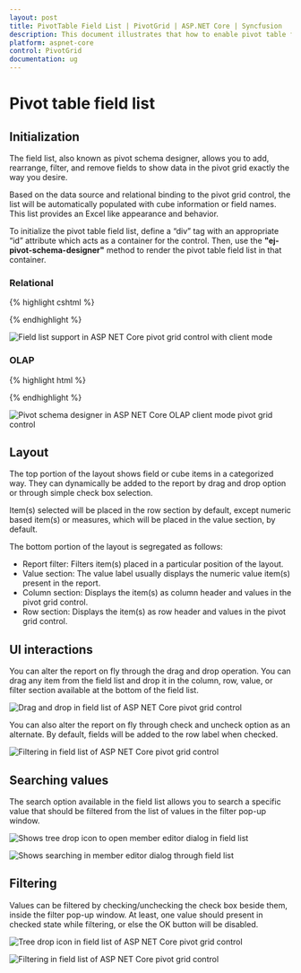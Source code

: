 ```yaml
---
layout: post
title: PivotTable Field List | PivotGrid | ASP.NET Core | Syncfusion
description: This document illustrates that how to enable pivot table field list component in ASP.NET Core PivotGrid control
platform: aspnet-core
control: PivotGrid
documentation: ug
---
```


# Pivot table field list

## Initialization

The field list, also known as pivot schema designer, allows you to add, rearrange, filter, and remove fields to show data in the pivot grid exactly the way you desire.

Based on the data source and relational binding to the pivot grid control, the list will be automatically populated with cube information or field names. This list provides an Excel like appearance and behavior.

To initialize the pivot table field list, define a “div” tag with an appropriate “id” attribute which acts as a container for the control. Then, use the **"ej-pivot-schema-designer"** method to render the pivot table field list in that container.

### Relational

{% highlight cshtml %}

<ej-pivot-grid id="PivotGrid1" load="onload" pivot-table-field-list-id="PivotSchemaDesigner1">
        <e-data-source>
            <e-pivot-rows>
                <e-row-field field-name="Country" field-caption="Country"></e-row-field>
                <e-row-field field-name="State" field-caption="State"></e-row-field>
            </e-pivot-rows>
            <e-pivot-columns>
                <e-column-field field-name="Product" field-caption="Product"></e-column-field>
            </e-pivot-columns>
            <e-pivot-values>
                <e-value-field field-name="Amount" field-caption="Amount"></e-value-field>
                <e-value-field field-name="Quantity" field-caption="Quantity"></e-value-field>
            </e-pivot-values>
        </e-data-source>
</ej-pivot-grid>
<ej-pivot-schema-designer id="PivotSchemaDesigner1"></ej-pivot-schema-designer>

<script type="text/javascript">
    function onLoad(args) {
        args.model.dataSource.data = pivot_dataset; // Datasource
    }
</script>

{% endhighlight %}

![Field list support in ASP NET Core pivot grid control with client mode](PivotTable-Field-List_images/RelationalClientside.png)

### OLAP

{% highlight html %}

<ej-pivot-grid id="PivotGrid1" pivot-table-field-list-id="PivotSchemaDesigner1">
    <e-data-source catalog="Adventure Works DW 2008 SE" cube="Adventure Works" data="//bi.syncfusion.com/olap/msmdpump.dll">
        <e-pivot-rows>
            <e-row-field field-name="[Customer].[Customer Geography]"></e-row-field>
        </e-pivot-rows>
        <e-pivot-columns>
            <e-column-field field-name="[Date].[Fiscal]"></e-column-field>
        </e-pivot-columns>
        <e-pivot-values>
            <e-value-field axis="Column">
                <e-measures>
                    <e-measure-items field-name="[Measures].[Internet Sales Amount]"></e-measure-items>
                </e-measures>
            </e-value-field>
        </e-pivot-values>
    </e-data-source>
</ej-pivot-grid>
<ej-pivot-schema-designer id="PivotSchemaDesigner1"></ej-pivot-schema-designer>

{% endhighlight %}

![Pivot schema designer in ASP NET Core OLAP client mode pivot grid control](PivotTable-Field-List_images/OlapClientMode.png)


## Layout

The top portion of the layout shows field or cube items in a categorized way. They can dynamically be added to the report by drag and drop option or through simple check box selection.

Item(s) selected will be placed in the row section by default, except numeric based item(s) or measures, which will be placed in the value section, by default.

The bottom portion of the layout is segregated as follows:

* Report filter: Filters item(s) placed in a particular position of the layout.
* Value section: The value label usually displays the numeric value item(s) present in the report.
* Column section: Displays the item(s) as column header and values in the pivot grid control.
* Row section: Displays the item(s) as row header and values in the pivot grid control.

## UI interactions
You can alter the report on fly through the drag and drop operation. You can drag any item from the field list and drop it in the column, row, value, or filter section available at the bottom of the field list.

![Drag and drop in field list of ASP NET Core pivot grid control](PivotTable-Field-List_images/RelationalDragnDrop.png)

You can also alter the report on fly through check and uncheck option as an alternate. By default, fields will be added to the row label when checked.

![Filtering in field list of ASP NET Core pivot grid control](PivotTable-Field-List_images/RelationalFilterIcon.png)

## Searching values
The search option available in the field list allows you to search a specific value that should be filtered from the list of values in the filter pop-up window.

![Shows tree drop icon to open member editor dialog in field list](PivotTable-Field-List_images/RelationalFilterIcon.png)

![Shows searching in member editor dialog through field list](PivotTable-Field-List_images/relationaldialogsearch.png)

## Filtering
Values can be filtered by checking/unchecking the check box beside them, inside the filter pop-up window. At least, one value should present in checked state while filtering, or else the OK button will be disabled.

![Tree drop icon in field list of ASP NET Core pivot grid control](PivotTable-Field-List_images/RelationalFilterIcon.png)

![Filtering in field list of ASP NET Core pivot grid control](PivotTable-Field-List_images/RelationalFilterDialog.png)

